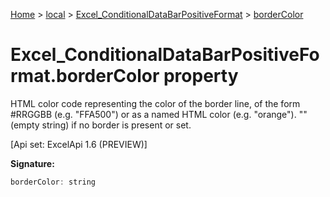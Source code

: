 [Home](./index) &gt; [local](local.md) &gt; [Excel\_ConditionalDataBarPositiveFormat](local.excel_conditionaldatabarpositiveformat.md) &gt; [borderColor](local.excel_conditionaldatabarpositiveformat.bordercolor.md)

# Excel\_ConditionalDataBarPositiveFormat.borderColor property

HTML color code representing the color of the border line, of the form \#RRGGBB (e.g. "FFA500") or as a named HTML color (e.g. "orange"). "" (empty string) if no border is present or set. 

 \[Api set: ExcelApi 1.6 (PREVIEW)\]

**Signature:**
```javascript
borderColor: string
```
